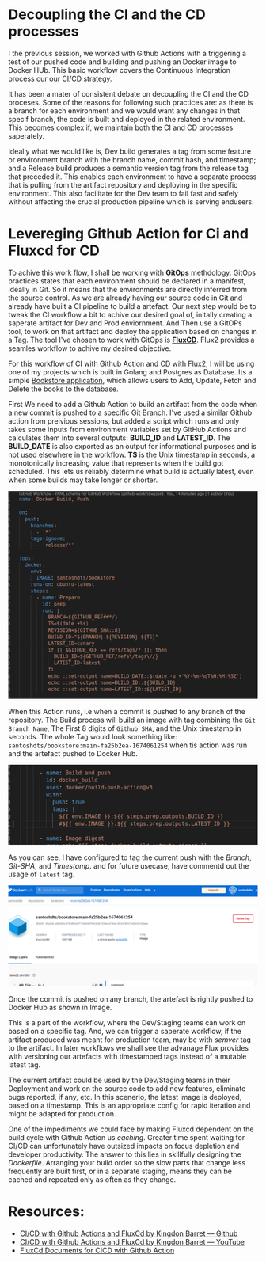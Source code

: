# Decoupling the CI and the CD processes

I the previous session, we worked with Github Actions with a triggering a test of our pushed code and building and pushing an Docker image to Docker HUb. This basic workflow covers the Continuous Integration process our our CI/CD strategy. 

It has been a mater of consistent debate on decoupling the CI and the CD proceses. Some of the reasons for following such practices are: as there is a branch for each environment and we would want any changes in that specif branch, the code is built and deployed in the related environment. This becomes complex if, we maintain both the CI and CD processes saperately.

Ideally what we would like is, Dev build generates a tag from some feature or environment branch with the branch name, commit hash, and timestamp; and a Release build produces a semantic version tag from the release tag that preceded it. This enables each environment to have a separate process that is pulling from the artifact repository and deploying in the specific environment. This also facilitate for the Dev team to fail fast and safely without affecting the crucial production pipeline which is serving endusers. 

# Levereging Github Action for Ci and Fluxcd for CD

To achive this work flow, I shall be working with [**GitOps**](https://www.gitops.tech/#what-is-gitops) methdology. GitOps practices states that each environment should be declared in a manifest, ideally in Git. So it means that the environments are directly inferred from the source control. As we are already having our source code in Git and already have built a CI pipeline to build a artefact. Our next step would be to tweak the CI workflow a bit to achive our desired goal of, initally creating a saperate artifact for Dev and Prod enviornment. And Then use a GitOPs tool, to work on that artifact and deploy the application based on changes in a Tag. The tool I've chosen to work with GitOps is [**FluxCD**](https://fluxcd.io/flux/concepts/). Flux2 provides a seamles workflow to achive my desired objective.

For this workflow of CI with Github Action and CD with Flux2, I will be using one of my projects which is built in Golang and Postgres as Database. Its a simple [Bookstore application](https://github.com/Santosh1176/bookstore-api), which allows users to Add, Update, Fetch and Delete the books to the database.  

First We need to add a Github Action to build an artifact from the code when a new commit is pushed to a specific Git Branch. I've used a similar Github action from preivious sessions, but added a script which runs and only takes some inputs from environment variables set by GitHub Actions and calculates them into several outputs: **BUILD_ID** and **LATEST_ID**. The **BUILD_DATE** is also exported as an output for informational purposes and is not used elsewhere in the workflow. **TS** is the Unix timestamp in seconds, a monotonically increasing value that represents when the build got scheduled. This lets us reliably determine what build is actually latest, even when some builds may take longer or shorter.

![Dev Github Action](../github-actions/images/docker-ver.png)

When this Action runs, i.e when a commit is pushed to any branch of the repository. The Build process will build an image with tag combining the `Git Branch Name`, The First 8 digits of `Github SHA`, and the Unix timestamp in seconds. The whole Tag would look something like: `santoshdts/bookstore:main-fa25b2ea-1674061254` when tis action was run and the artefact pushed to Docker Hub.

![Timestamped tagging](../github-actions/images/docker-ts-tag.png)

As you can see, I have configured to tag the current push with the *Branch*, *Git-SHA*, and *Timestamp*. and for future usecase, have commentd out the usage of `latest` tag. 

![Docker Tag](../github-actions/images/docker-tag.png)

Once the commit is pushed on any branch, the artefact is rightly pushed to Docker Hub as shown in Image.

This is a part of the workflow, where the Dev/Staging teams can work on based on a specific tag. And, we can trigger a saperate workflow, if the artifact produced was meant for production team, may be with *semver* tag to the artifact. In later workflows we shall see the advanage Flux provides with versioning our artefacts with timestamped tags instead of a mutable latest tag.

The current artifact could be used by the Dev/Staging teams in their Deployment and work on the source code to add new features, eliminate bugs reported, if any, etc. In this scenerio, the latest image is deployed, based on a timestamp. This is an appropriate config for rapid iteration and might be adapted for production.

One of the impediments we could face by making Fluxcd dependent on the build cycle with Github Action us *caching*. Greater time spent waiting for CI/CD can unfortunately have outsized impacts on focus depletion and developer productivity. The answer to this lies in skillfully designing the *Dockerfile*. Arranging your build order so the slow parts that change less frequently are built first, or in a separate staging, means they can be cached and repeated only as often as they change.


# Resources:

- [CI/CD with Github Actions and FluxCd by Kingdon Barret — Github](https://github.com/kingdonb/github-actions-demo)
- [CI/CD with Github Actions and FluxCd by Kingdon Barret — YouTube](https://youtu.be/cR2eCMbiZg4)
- [FluxCd Documents for CICD with Github Action](https://fluxcd.io/flux/use-cases/gh-actions-app-builder/)
